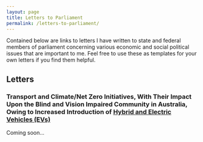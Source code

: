 ```yaml
---
layout: page
title: Letters to Parliament
permalink: /letters-to-parliament/
---
```


Contained below are links to letters I have written to state and federal members of parliament concerning various economic and social political issues that are important to me. Feel free to use these as templates for your own letters if you find them helpful.

## Letters
### Transport and Climate/Net Zero Initiatives, With Their Impact Upon the Blind and Vision Impaired Community in Australia, Owing to Increased Introduction of [Hybrid and Electric Vehicles (EVs)](https://arena.gov.au/renewable-energy/electric-vehicles/)
Coming soon...